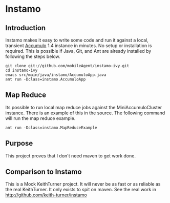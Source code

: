 Instamo
=======

Introduction
-----------

Instamo makes it easy to write some code and run it against a local, transient
[Accumulo](http://accumulo.apache.org) 1.4 instance in minutes.  No setup or
installation is required.  This is possible if Java, Git, and Ant are already
installed by following the steps below.

```
git clone git://github.com/mobileAgent/instamo-ivy.git
cd instamo-ivy
emacs src/main/java/instamo/AccumuloApp.java
ant run -Dclass=instamo.AccumuloApp
```

Map Reduce
----------

Its possible to run local map reduce jobs against the MiniAccumuloCluster instance.   There is an example of this in the source.  The following command will run the map reduce example.

```
ant run -Dclass=instamo.MapReduceExample
```

Purpose
-------

This project proves that I don't need maven to get work done.

Comparison to Instamo
--------------------------

This is a Mock KeithTurner project. It will never be as fast
or as reliable as the real KeithTurner. It only exists to spit on maven.
See the real work in http://github.com/keith-turner/instamo

